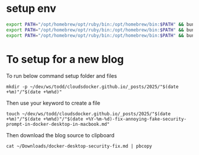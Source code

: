 # setup env

```bash
export PATH="/opt/homebrew/opt/ruby/bin:/opt/homebrew/bin:$PATH" && bundle install 
export PATH="/opt/homebrew/opt/ruby/bin:/opt/homebrew/bin:$PATH" && bundle update jekyll 
export PATH="/opt/homebrew/opt/ruby/bin:/opt/homebrew/bin:$PATH" && bundle exec jekyll serve --host 0.0.0.0 --livereload 
```

# To setup for a new blog

To run below command setup folder and files

```shell
mkdir -p ~/dev/ws/todd/cloudsdocker.github.io/_posts/2025/"$(date +%m)"/"$(date +%m%d)"
```

Then use your keyword to create a file 
```shell
touch ~/dev/ws/todd/cloudsdocker.github.io/_posts/2025/"$(date +%m)"/"$(date +%m%d)"/"$(date +%Y-%m-%d)-fix-annoying-fake-security-prompt-in-docker-desktop-in-macbook.md"
```

Then download the blog source to clipboard
```shell
cat ~/Downloads/docker-desktop-security-fix.md | pbcopy
```